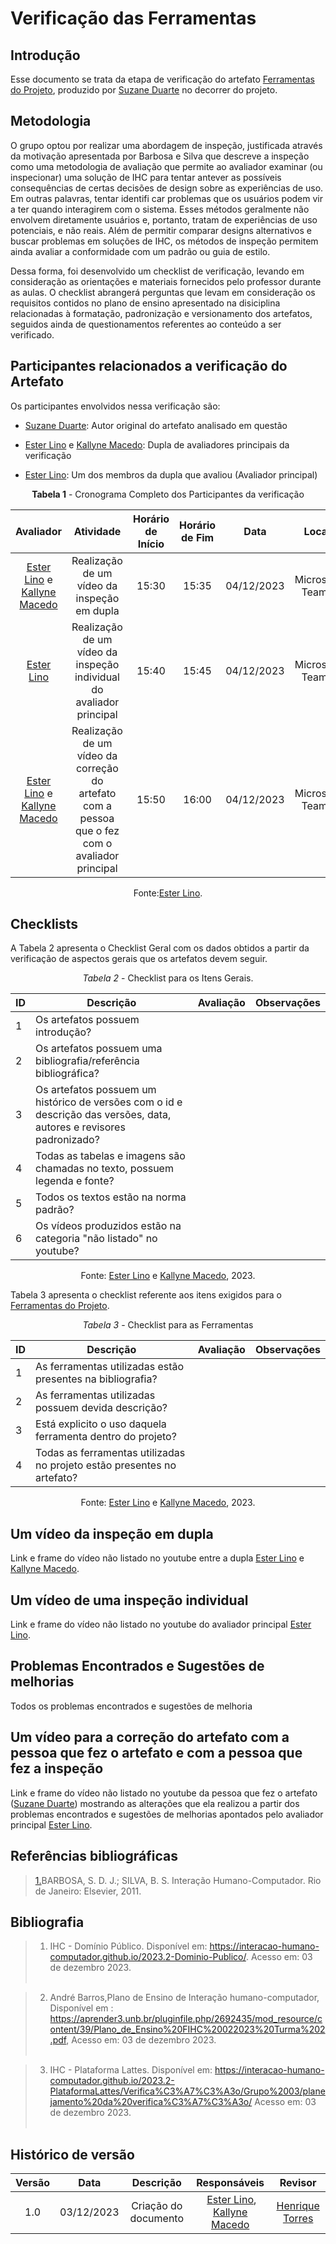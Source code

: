 # **Verificação das Ferramentas**

## Introdução

Esse documento se trata da etapa de verificação do artefato [Ferramentas do Projeto](https://interacao-humano-computador.github.io/2023.2-OnlineJudge/primeira-entrega/ferramentas/), produzido por [Suzane Duarte](https://github.com/suzaneduarte) no decorrer do projeto.

## Metodologia

O grupo optou por realizar uma abordagem de inspeção, justificada através da motivação apresentada por Barbosa e Silva que descreve a inspeção como uma metodologia de avaliação que permite ao avaliador examinar (ou inspecionar) uma solução de IHC para tentar antever as possíveis consequências de certas decisões de design sobre as experiências de uso. Em outras palavras, tentar identifi car problemas que os usuários podem vir a ter quando interagirem com o sistema. Esses métodos geralmente não envolvem diretamente usuários e, portanto, tratam de experiências de uso potenciais, e não reais. Além de permitir comparar designs alternativos e buscar problemas em soluções de IHC, os métodos de inspeção permitem ainda avaliar a conformidade com um padrão ou guia de estilo.

Dessa forma, foi desenvolvido um checklist de verificação, levando em consideração as orientações e materiais fornecidos pelo professor durante as aulas. O checklist abrangerá perguntas que levam em consideração os requisitos contidos no plano de ensino apresentado na disiciplina relacionadas à formatação, padronização e versionamento dos artefatos, seguidos ainda de questionamentos referentes ao conteúdo a ser verificado.

## Participantes relacionados a verificação do Artefato

Os participantes envolvidos nessa verificação são:

- [Suzane Duarte](https://github.com/suzaneduarte): Autor original do artefato analisado em questão

- [Ester Lino](https://github.com/esteerlino) e  [Kallyne Macedo](https://github.com/kalipassos): Dupla de avaliadores principais da verificação

- [Ester Lino](https://github.com/esteerlino): Um dos membros da dupla que avaliou (Avaliador principal)

<center>

**Tabela 1** - Cronograma Completo dos Participantes da verificação

|                                             Avaliador                                              |                                            Atividade                                            | Horário de Início | Horário de Fim |    Data    |      Local      |
| :------------------------------------------------------------------------------------------------: | :---------------------------------------------------------------------------------------------: | :---------------: | :------------: | :--------: | :-------------: |
| [Ester Lino](https://github.com/esteerlino) e  [Kallyne Macedo](https://github.com/kalipassos) |                           Realização de um vídeo da inspeção em dupla                           |       15:30      |     15:35      | 04/12/2023 | Microsoft Teams |
|                          [Ester Lino](https://github.com/esteerlino)                           |              Realização de um vídeo da inspeção individual do avaliador principal               |       15:40       |     15:45     | 04/12/2023 | Microsoft Teams |
| [Ester Lino](https://github.com/esteerlino) e  [Kallyne Macedo](https://github.com/kalipassos)  | Realização de um vídeo da correção do artefato com a pessoa que o fez com o avaliador principal |       15:50       |    16:00      | 04/12/2023 | Microsoft Teams |

Fonte:[Ester Lino](https://github.com/esteerlino).

</center>

## Checklists

A Tabela 2 apresenta o Checklist Geral com os dados obtidos a partir da verificação de aspectos gerais que os artefatos devem seguir.

<center>

_Tabela 2_ - Checklist para os Itens Gerais.

|  ID  |  Descrição  |  Avaliação  |  Observações  |
|  --- | ----------- | ----------- | ------------- |
| 1   | Os artefatos possuem introdução? |   |   |
| 2   | Os artefatos possuem uma bibliografia/referência bibliográfica? |  |   |
| 3   | Os artefatos possuem um histórico de versões com o id e descrição das versões, data, autores e revisores padronizado? |  |   |
| 4   | Todas as tabelas e imagens são chamadas no texto, possuem legenda e fonte? |  |    |
| 5   | Todos os textos estão na norma padrão? |  |   |
| 6   | Os vídeos produzidos estão na categoria "não listado" no youtube?  |   |  |

Fonte: [Ester Lino](https://github.com/esteerlino) e [Kallyne Macedo](https://github.com/kalipassos), 2023.

</center>

Tabela 3 apresenta o checklist referente aos itens exigidos para o [Ferramentas do Projeto](https://interacao-humano-computador.github.io/2023.2-OnlineJudge/primeira-entrega/ferramentas/).

<center>

_Tabela 3_ - Checklist para as Ferramentas

| ID  | Descrição                                                                                                          | Avaliação | Observações |
| --- | ------------------------------------------------------------------------------------------------------------------ | --------- | ----------- |
| 1   | As ferramentas utilizadas estão presentes na bibliografia?	                                                           |           |             |
| 2   | As ferramentas utilizadas possuem devida descrição?                                                                      |           |             |
| 3   | Está explicito o uso daquela ferramenta dentro do projeto?                                                                        |           |             |
| 4  |  Todas as ferramentas utilizadas no projeto estão presentes no artefato?                                                       |          |             |

Fonte: [Ester Lino](https://github.com/esteerlino) e [Kallyne Macedo](https://github.com/kalipassos), 2023.

</center>

## Um vídeo da inspeção em dupla

Link e frame do vídeo não listado no youtube entre a dupla [Ester Lino](https://github.com/esteerlino) e [Kallyne Macedo](https://github.com/kalipassos).

## Um vídeo de uma inspeção individual

Link e frame do vídeo não listado no youtube do avaliador principal [Ester Lino](https://github.com/esteerlino).

## Problemas Encontrados e Sugestões de melhorias

Todos os problemas encontrados e sugestões de melhoria

## Um vídeo para a correção do artefato com a pessoa que fez o artefato e com a pessoa que fez a inspeção

Link e frame do vídeo não listado no youtube da pessoa que fez o artefato ([Suzane Duarte](https://github.com/suzaneduarte)) mostrando as alterações que ela realizou a partir dos problemas encontrados e sugestões de melhorias apontados pelo avaliador principal [Ester Lino](https://github.com/esteerlino).

## Referências bibliográficas

> <a id="REF1" href="#anchor_1">1.</a>BARBOSA, S. D. J.; SILVA, B. S. Interação Humano-Computador. Rio de Janeiro: Elsevier, 2011.<br>

## Bibliografia

> 1. IHC - Domínio Público. Disponível em: https://interacao-humano-computador.github.io/2023.2-Dominio-Publico/. Acesso em: 03 de dezembro 2023.<br></br>

> 2. André Barros,Plano de Ensino de Interação humano-computador, Disponível em : https://aprender3.unb.br/pluginfile.php/2692435/mod_resource/content/39/Plano_de_Ensino%20FIHC%20022023%20Turma%202.pdf, Acesso em: 03 de dezembro 2023.<br></br>

> 3. IHC - Plataforma Lattes. Disponível em: https://interacao-humano-computador.github.io/2023.2-PlataformaLattes/Verifica%C3%A7%C3%A3o/Grupo%2003/planejamento%20da%20verifica%C3%A7%C3%A3o/ Acesso em: 03 de dezembro 2023.<br></br>

## Histórico de versão

| Versão |    Data    |                 Descrição                  |                   Responsáveis                    |                   Revisor                   |
| :----: | :--------: | :----------------------------------------: | :-----------------------------------------------: | :-----------------------------------------: |
|  1.0   | 03/12/2023 | Criação do documento |  [Ester Lino](https://github.com/esteerlino), [Kallyne Macedo](https://github.com/kalipassos) | [Henrique Torres](https://github.com/henriqtorresl) |
